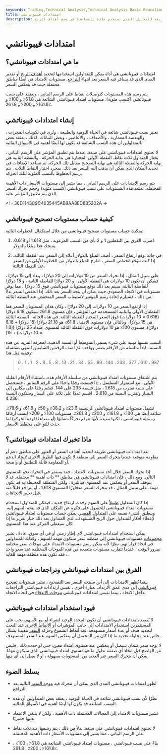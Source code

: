 ```yaml
---
keywords: Trading,Technical Analysis,Technical Analysis Basic Education
title: امتدادات فيبوناتشي
description: امتدادات فيبوناتشي هي طريقة للتحليل الفني تستخدم عادة للمساعدة في وضع أهداف الربح.
---
```


# امتدادات فيبوناتشي
## ما هي امتدادات فيبوناتشي؟

امتدادات فيبوناتشي هي أداة يمكن للمتداولين استخدامها لتحديد [أهداف الربح](/profit-target) أو تقدير المدى الذي قد يسافر فيه السعر بعد انتهاء [التراجع](/pullback). مستويات الامتداد هي أيضًا مناطق محتملة حيث قد ينعكس السعر.

يتم رسم هذه المستويات كتوصيلات بنقاط على الرسم البياني ، وتعتمد على نسب فيبوناتشي (كنسب مئوية). مستويات امتداد فيبوناتشي الشائعة هي 61.8٪ و 100٪ و 161.8٪ و 200٪ و 261.8٪.

## إنشاء امتدادات فيبوناتشي

تعتبر نسب فيبوناتشي شائعة في الحياة اليومية والطبيعة ، وتُرى في تكوينات المجرات ، والهندسة المعمارية ، والأصداف ، والأعاصير ، وبعض النباتات. لذلك ، يعتقد بعض المتداولين أن هذه النسب الشائعة قد يكون لها أيضًا أهمية في الأسواق المالية.

لا تحتوي امتدادات فيبوناتشي على صيغة. عندما يتم تطبيق المؤشر على الرسم البياني ، يختار المتداول ثلاث نقاط. النقطة الأولى المختارة هي بداية الحركة ، والنقطة الثانية هي نهاية الحركة والنقطة الثالثة هي نهاية التصحيح مقابل تلك الحركة. ثم تساعد الإضافات في تحديد المكان الذي يمكن أن يذهب إليه السعر بعد ذلك. بمجرد اختيار النقاط الثلاث ، يتم رسم الخطوط بالنسب المئوية لتلك الحركة.

يتم رسم الامتدادات على الرسم البياني ، مما يشير إلى مستويات الأسعار ذات الأهمية المحتملة. تعتمد هذه المستويات على نسب فيبوناتشي (كنسب مئوية) وحجم تحرك السعر الذي يتم تطبيق المؤشر عليه.

<! - 36D1143C9C4035445AB8AA3ED8B5202A ->

## كيفية حساب مستويات تصحيح فيبوناتشي

يمكنك حساب مستويات تصحيح فيبوناتشي من خلال استكمال الخطوات التالية:

1. اضرب الفرق بين النقطتين 1 و 2 بأي من النسب المرغوبة ، مثل 1.618 أو 0.618. يمنحك هذا مبلغًا بالدولار.

1. في حالة توقع ارتفاع السعر ، أضف المبلغ بالدولار أعلاه إلى السعر عند النقطة الثالثة. إذا كنت تتوقع انخفاض السعر ، اطرح المبلغ بالدولار من الخطوة الأولى من السعر عند النقطة الثالثة.

على سبيل المثال ، إذا تحرك السعر من 10 دولارات إلى 20 دولارًا ، وعاد إلى 15 دولارًا ، فيمكن أن تكون 10 دولارات هي النقطة الأولى ، و 20 دولارًا للفاصلة الثانية ، و 15 دولارًا للفاصلة الثالثة. سيتم بعد ذلك توقع مستويات فيبوناتشي فوق 15 دولارًا ، مما يوفر مستويات في الاتجاه الصعودي حيث يمكن أن يتجه السعر بعد ذلك. إذا انخفض السعر بدلاً من ذلك ، فسيلزم إعادة رسم المؤشر لاستيعاب السعر المنخفض عند النقطة الثالثة.

إذا ارتفع السعر من 10 دولارات إلى 20 دولارًا ، وكان هذان المستويان للسعر هما النقطتان الأولى والثانية المستخدمة في المؤشر ، فإن مستوى 61.8٪ سيكون 6.18 دولارًا (0.618 × 10 دولارات) فوق السعر المختار للنقطة الثالثة. في هذه الحالة ، النقطة الثالثة هي 15 دولارًا ، وبالتالي فإن مستوى الامتداد 61.8٪ هو 21.18 دولارًا (15 دولارًا + 6.18 دولارًا). مستوى 100٪ هو 10 دولارات فوق النقطة الثالثة لمستوى امتداد 25 دولارًا ((1.0 × 10 دولارات) + 15).

النسب نفسها مبنية على شيء يسمى المتوسط أو النسبة الذهبية. لمعرفة المزيد عن هذه النسبة ، ابدأ سلسلة من الأرقام بصفر وواحد ، ثم أضف الرقمين السابقين لتنتهي بسلسلة رقمية مثل هذا:

>

> 0 ، 1 ، 1 ، 2 ، 3 ، 5 ، 8 ، 13 ، 21 ، 34 ، 55 ، 89 ، 144 ، 233 ، 377 ، 610 ، 987 ...

>

يتم اشتقاق مستويات امتداد فيبوناتشي من سلسلة الأرقام هذه. باستثناء الأرقام القليلة الأولى ، مع استمرار التسلسل ، إذا قسمت رقمًا واحدًا على الرقم السابق ، فستحصل على نسبة تقترب من 1.618 ، مثل قسمة 233 على 144. قسّم رقمًا على مكانين إلى اليسار وتقترب النسبة من 2.618 . اقسم عددًا على ثلاثة على اليسار وستكون النسبة 4.236.

تشمل مستويات امتداد فيبوناتشي الرئيسية 23.6٪ و 38.2٪ و 50٪ و 61.8٪ و 78.6٪. شائعة أيضًا هي 100٪ و 161.8٪ و 200٪ و 261.8٪. مستويات 100٪ و 200٪ ليست أرقامًا رسمية فيبوناتشي ، لكنها مفيدة لأنها تتوقع تحركًا مشابهًا (أو مضاعفًا لهذه الحركة) لما حدث للتو على مخطط الأسعار.

## ماذا تخبرك امتدادات فيبوناتشي؟

تعد امتدادات فيبوناتشي طريقة لتحديد أهداف السعر أو العثور على مناطق دعم أو مقاومة متوقعة عندما يتحرك السعر إلى منطقة لا تكون فيها الطرق الأخرى لإيجاد الدعم أو المقاومة قابلة للتطبيق أو واضحة.

إذا تحرك السعر خلال أحد مستويات الامتداد ، فقد يستمر في التحرك نحو المستوى التالي. ومع ذلك ، فإن امتدادات فيبوناتشي هي مناطق ** ذات أهمية ** محتملة. قد لا يتوقف السعر أو ينعكس عند المستوى مباشرة ، ولكن المنطقة المحيطة به قد تكون مهمة. على سبيل المثال ، قد يتحرك السعر متجاوزًا المستوى 1.618 ، أو يتراجع قليلاً منه قبل تغيير الاتجاهات.

إذا كان المتداول [طويلاً](/long) على السهم وحدث ارتفاع جديد ، فيمكن للمتداول استخدام مستويات امتداد فيبوناتشي للحصول على فكرة عن المكان الذي قد يتجه السهم إليه. وينطبق الشيء نفسه على المتداول [القصير](/short). يمكن حساب مستويات امتداد فيبوناتشي لإعطاء أفكار للمتداول حول الربح المستهدف. لدى المتداول بعد ذلك خيار تقرير ما إذا كان سيغطي المركز عند هذا المستوى.

يمكن استخدام امتدادات فيبوناتشي لأي إطار زمني أو في أي سوق. عادةً ، تشير [مجموعات](/fibonaccicluster) مستويات فيبوناتشي إلى منطقة سعر ستكون مهمة للسهم ، وكذلك للمتداولين في اتخاذ قراراتهم. نظرًا لأنه يمكن رسم مستويات الامتداد على موجات سعر مختلفة بمرور الوقت ، عندما تتقارب مستويات متعددة من هذه الموجات المختلفة عند سعر واحد ، فقد تكون هذه منطقة مهمة للغاية.

## الفرق بين امتدادات فيبوناتشي وتراجعات فيبوناتشي

بينما تُظهر الامتدادات إلى أين سيتجه السعر بعد التصحيح ، تشير مستويات [تصحيح فيبوناتشي](/fibonacciretracement) إلى مدى عمق الارتداد. بعبارة أخرى ، تقيس ارتدادات فيبوناتشي التراجعات داخل الاتجاه ، بينما تقيس امتدادات فيبوناتشي [موجات الاندفاع](/impulsewave) في اتجاه الاتجاه.

## قيود استخدام امتدادات فيبوناتشي

لا يُقصد بامتدادات فيبوناتشي أن تكون المحدد الوحيد لشراء أو بيع الأسهم. يجب على المستثمرين استخدام الامتدادات إلى جانب المؤشرات أو [الأنماط الأخرى](/pattern) عند البحث لتحديد هدف أو عدة أسعار مستهدفة. تعد أنماط الشموع وحركة [السعر](/price-action) مفيدة بشكل خاص عند محاولة تحديد ما إذا كان من المحتمل أن ينعكس السهم عند السعر المستهدف.

لا يوجد سعر ضمان سيصل أو ينعكس عند مستوى امتداد معين. حتى لو حدث ذلك ، فليس من الواضح قبل اتخاذ أي صفقة تداول ما هو مستوى امتداد فيبوناتشي الذي سيكون مهمًا. يمكن أن يتحرك السعر عبر العديد من المستويات بسهولة ، أو لا يصل إلى أي منها.

## يسلط الضوء

- تُظهر امتدادات فيبوناتشي المدى الذي يمكن أن تتحرك فيه [موجة السعر](/elliottwavetheory) التالية بعد التراجع.

- نظرًا لأن نسب فيبوناتشي شائعة في الحياة اليومية ، يعتقد بعض المتداولين أن هذه النسب الشائعة قد يكون لها أيضًا أهمية في الأسواق المالية.

- تشير مستويات الامتداد إلى المجالات المحتملة ذات الأهمية ، ولكن لا ينبغي الاعتماد عليها حصريًا.

- لا تحتوي امتدادات فيبوناتشي على صيغة. بدلاً من ذلك ، يتم رسمها عند ثلاث نقاط على الرسم البياني ، مما يشير إلى مستويات الأسعار ذات الأهمية المحتملة.

- بناءً على نسب فيبوناتشي ، مستويات امتداد فيبوناتشي الشائعة هي 61.8٪ ، 100٪ ، 161.8٪ ، 200٪ ، 261.8٪.

